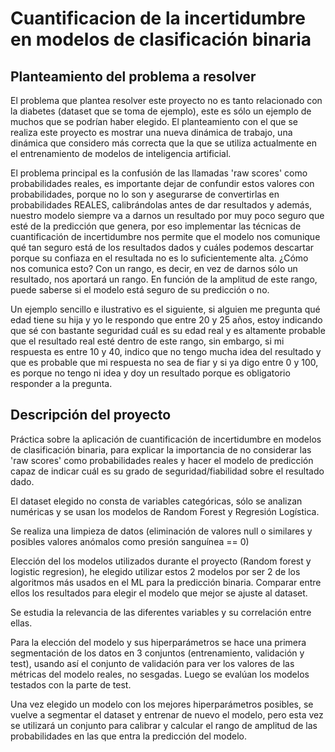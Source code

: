 # Cuantificacion de la incertidumbre en modelos de clasificación binaria

## Planteamiento del problema a resolver
El problema que plantea resolver este proyecto no es tanto relacionado con la diabetes (dataset que se toma de ejemplo), este es sólo un ejemplo de muchos que se podrían haber elegido. El planteamiento con el que se realiza este proyecto es mostrar una nueva dinámica de trabajo, una dinámica que considero más correcta que la que se utiliza actualmente en el entrenamiento de modelos de inteligencia artificial.

El problema principal es la confusión de las llamadas 'raw scores' como probabilidades reales, es importante dejar de confundir estos valores con probabilidades, porque no lo son y asegurarse de convertirlas en probabilidades REALES, calibrándolas antes de dar resultados y además, nuestro modelo siempre va a darnos un resultado por muy poco seguro que esté de la predicción que genera, por eso implementar las técnicas de cuantificación de incertidumbre nos permite que el modelo nos comunique qué tan seguro está de los resultados dados y cuáles podemos descartar porque su confiaza en el resultada no es lo suficientemente alta. ¿Cómo nos comunica esto? Con un rango, es decir, en vez de darnos sólo un resultado, nos aportará un rango. En función de la amplitud de este rango, puede saberse si el modelo está seguro de su predicción o no.

Un ejemplo sencillo e ilustrativo es el siguiente, si alguien me pregunta qué edad tiene su hija y yo le respondo que entre 20 y 25 años, estoy indicando que sé con bastante seguridad cuál es su edad real y es altamente probable que el resultado real esté dentro de este rango, sin embargo, si mi respuesta es entre 10 y 40, indico que no tengo mucha idea del resultado y que es probable que mi respuesta no sea de fiar y si ya digo entre 0 y 100, es porque no tengo ni idea y doy un resultado porque es obligatorio responder a la pregunta.

## Descripción del proyecto
Práctica sobre la aplicación de cuantificación de incertidumbre en modelos de clasificación binaria, para explicar la importancia de no considerar las 'raw scores' como probabilidades reales y hacer el modelo de predicción capaz de indicar cuál es su grado de seguridad/fiabilidad sobre el resultado dado.

El dataset elegido no consta de variables categóricas, sólo se analizan numéricas y se usan los modelos de Random Forest y Regresión Logística.

Se realiza una limpieza de datos (eliminación de valores null o similares y posibles valores anómalos como presión sanguínea == 0)

Elección del los modelos utilizados durante el proyecto (Random forest y logistic regresion), he elegido utilizar estos 2 modelos por ser 2 de los algoritmos más usados en el ML para la predicción binaria. Comparar entre ellos los resultados para elegir el modelo que mejor se ajuste al dataset.

Se estudia la relevancia de las diferentes variables y su correlación entre ellas.

Para la elección del modelo y sus hiperparámetros se hace una primera segmentación de los datos en 3 conjuntos (entrenamiento, validación y test), usando así el conjunto de validación para ver los valores de las métricas del modelo reales, no sesgadas. Luego se evalúan los modelos testados con la parte de test.

Una vez elegido un modelo con los mejores hiperparámetros posibles, se vuelve a segmentar el dataset y entrenar de nuevo el modelo, pero esta vez se utilizará un conjunto para calibrar y calcular el rango de amplitud de las probabilidades en las que entra la predicción del modelo.
